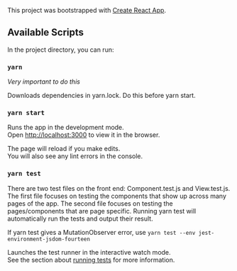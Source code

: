 This project was bootstrapped with [Create React App](https://github.com/facebook/create-react-app).

## Available Scripts

In the project directory, you can run:

### `yarn`

*Very important to do this*

Downloads dependencies in yarn.lock. Do this before yarn start.

### `yarn start`

Runs the app in the development mode.<br />
Open [http://localhost:3000](http://localhost:3000) to view it in the browser.

The page will reload if you make edits.<br />
You will also see any lint errors in the console.

### `yarn test`

There are two test files on the front end: Component.test.js and View.test.js.
The first file focuses on testing the components that show up across many pages of the app.
The second file focuses on testing the pages/components that are page specific. 
Running yarn test will automatically run the tests and output their result. 

If yarn test gives a MutationObserver error, use `yarn test --env jest-environment-jsdom-fourteen`

Launches the test runner in the interactive watch mode.<br />
See the section about [running tests](https://facebook.github.io/create-react-app/docs/running-tests) for more information.

